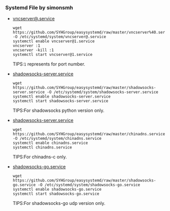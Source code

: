 ### Systemd File by simonsmh  

 * [vncserver@.service](https://github.com/SYHGroup/easysystemd/blob/master/vncserver%40.service)  
   ```
   wget https://github.com/SYHGroup/easysystemd/raw/master/vncserver%40.service -O /etc/systemd/system/vncserver@.service  
   systemctl enable vncserver@1.service  
   vncserver :1  
   vncserver -kill :1  
   systemctl start vncserver@1.service  
   ```
   TIPS:`1` represents for port number.  

 * [shadowsocks-server.service](https://github.com/SYHGroup/easysystemd/blob/master/shadowsocks-server.service)  
   ```
   wget https://github.com/SYHGroup/easysystemd/raw/master/shadowsocks-server.service -O /etc/systemd/system/shadowsocks-server.service  
   systemctl enable shadowsocks-server.service  
   systemctl start shadowsocks-server.service  
   ```
   TIPS:For shadowsocks python version only.  

 * [shadowsocks-server.service](https://github.com/SYHGroup/easysystemd/blob/master/chinadns.service)  
   ```
   wget https://github.com/SYHGroup/easysystemd/raw/master/chinadns.service -O /etc/systemd/system/chinadns.service
   systemctl enable chinadns.service  
   systemctl chinadns.service  
   ```
   TIPS:For chinadns-c only.  

 * [shadowsocks-go.service](https://github.com/SYHGroup/easysystemd/blob/master/shadowsocks-go.service)  
   ```
   wget https://github.com/SYHGroup/easysystemd/raw/master/shadowsocks-go.service -O /etc/systemd/system/shadowsocks-go.service 
   systemctl enable shadowsocks-go.service 
   systemctl start shadowsocks-go.service 
   ```
   TIPS:For shadowsocks-go udp version only.  

